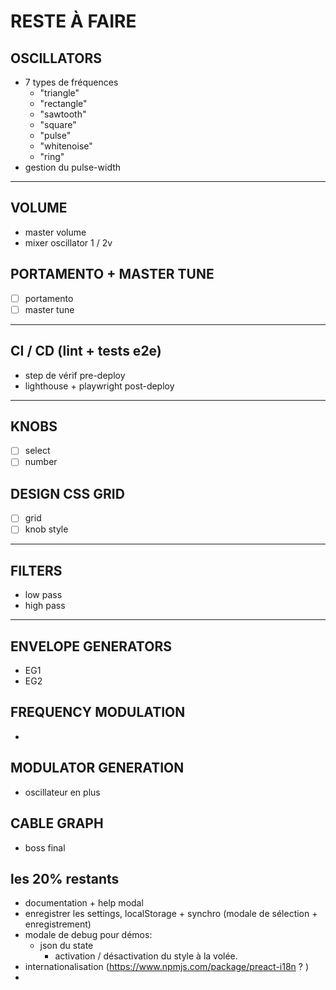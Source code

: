 # RESTE À FAIRE

## OSCILLATORS

- 7 types de fréquences
	- "triangle"
	- "rectangle"
	- "sawtooth"
	- "square"
	- "pulse"
	- "whitenoise"
	- "ring"
- gestion du pulse-width

---

## VOLUME
- master volume
- mixer oscillator 1 / 2v

## PORTAMENTO + MASTER TUNE
- [ ] portamento
- [ ] master tune

---

## CI / CD (lint + tests e2e)
- step de vérif pre-deploy
- lighthouse + playwright post-deploy
---

## KNOBS
- [ ] select
- [ ] number

## DESIGN CSS GRID
- [ ] grid
- [ ] knob style

---

## FILTERS
- low pass
- high pass

---

## ENVELOPE GENERATORS
- EG1
- EG2

## FREQUENCY MODULATION
- 

## MODULATOR GENERATION
- oscillateur en plus

## CABLE GRAPH
- boss final

## les 20% restants

- documentation + help modal
- enregistrer les settings, localStorage + synchro (modale de sélection + enregistrement)
- modale de debug pour démos:
  - json du state
	- activation / désactivation du style à la volée.
- internationalisation (<https://www.npmjs.com/package/preact-i18n> ? )
- 

